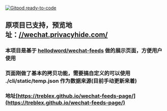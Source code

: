 [![Gitpod ready-to-code](https://img.shields.io/badge/Gitpod-ready--to--code-blue?logo=gitpod)](https://gitpod.io/#https://github.com/Treblex/wechat-feeds-page)


## 原项目已支持，预览地址：[//wechat.privacyhide.com/](//wechat.privacyhide.com/)


### 本项目是基于 [hellodword/wechat-feeds](https://github.com/hellodword/wechat-feeds) 做的展示页面，方便用户使用

### 页面刚做了基本的拷贝功能，需要搞自定义的可以使用 ./cli/static/temp.json 作为数据来源(目前手动更新来着)

### 地址[https://treblex.github.io/wechat-feeds-page/](https://treblex.github.io/wechat-feeds-page/)